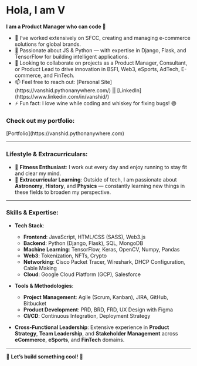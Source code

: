 <h1> Hola, I am V </h1>

<b>I am a Product Manager who can code 👋</b>

<ul>
  <li>🔭 I’ve worked extensively on SFCC, creating and managing e-commerce solutions for global brands.</li>
  <li>🌱 Passionate about JS & Python — with expertise in Django, Flask, and TensorFlow for building intelligent applications.</li>
  <li>👯 Looking to collaborate on projects as a Product Manager, Consultant, or Product Lead to drive innovation in BSFI, Web3, eSports, AdTech, E-commerce, and FinTech.</li>
  <li>📫 Feel free to reach out: [Personal Site](https://vanshid.pythonanywhere.com/) || [LinkedIn](https://www.linkedin.com/in/vanshid/)</li>
  <li>⚡ Fun fact: I love wine while coding and whiskey for fixing bugs! 😄</li>
</ul>

<h3> Check out my portfolio: </h3>
<p> [Portfolio](https://vanshid.pythonanywhere.com) </p>

---
### **Lifestyle & Extracurriculars:**

- 💪 **Fitness Enthusiast**: I work out every day and enjoy running to stay fit and clear my mind.
- 🌌 **Extracurricular Learning**: Outside of tech, I am passionate about **Astronomy**, **History**, and **Physics** — constantly learning new things in these fields to broaden my perspective.

---
### **Skills & Expertise:**

- **Tech Stack**: 
  - **Frontend**: JavaScript, HTML/CSS (SASS), Web3.js  
  - **Backend**: Python (Django, Flask), SQL, MongoDB  
  - **Machine Learning**: TensorFlow, Keras, OpenCV, Numpy, Pandas  
  - **Web3**: Tokenization, NFTs, Crypto  
  - **Networking**: Cisco Packet Tracer, Wireshark, DHCP Configuration, Cable Making  
  - **Cloud**: Google Cloud Platform (GCP), Salesforce  

- **Tools & Methodologies**:
  - **Project Management**: Agile (Scrum, Kanban), JIRA, GitHub, Bitbucket  
  - **Product Development**: PRD, BRD, FRD, UX Design with Figma  
  - **CI/CD**: Continuous Integration, Deployment Strategy  

- **Cross-Functional Leadership**: Extensive experience in **Product Strategy**, **Team Leadership**, and **Stakeholder Management** across **eCommerce**, **eSports**, and **FinTech** domains.

---

🔗 **Let’s build something cool!** 🚀


